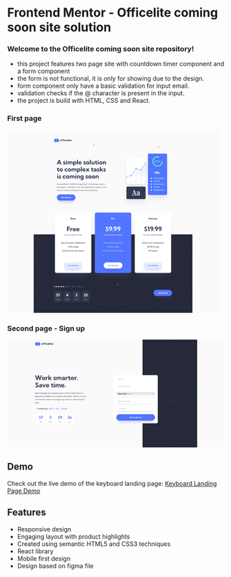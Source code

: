 # Frontend Mentor - Officelite coming soon site solution

### Welcome to the Officelite coming soon site repository!

- this project features two page site with countdown timer component and a form component
- the form is not functional, it is only for showing due to the design.
- form component only have a basic validation for input email.
- validation checks if the @ character is present in the input.
- the project is build with HTML, CSS and React.

### First page

![Officelite coming soon site Preview - first page](/src/screenshot%20-%20first%20page.png)

### Second page - Sign up

![Officelite coming soon site Preview - second page](/src/screenshot%20-%20second%20page.png)

## Demo

Check out the live demo of the keyboard landing page: [Keyboard Landing Page Demo](https://sasa-officelite.netlify.app/)

## Features

- Responsive design
- Engaging layout with product highlights
- Created using semantic HTML5 and CSS3 techniques
- React library
- Mobile first design
- Design based on figma file
